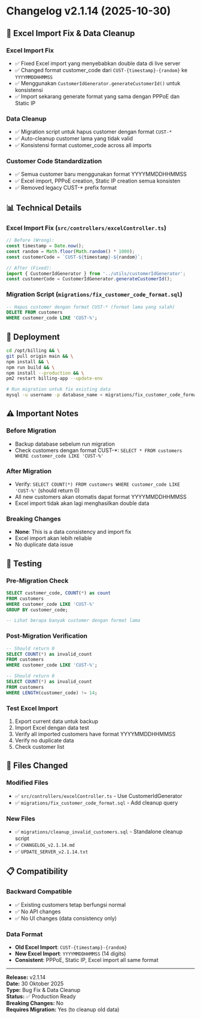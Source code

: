 # Changelog v2.1.14 (2025-10-30)

## 🔧 Excel Import Fix & Data Cleanup

### Excel Import Fix
- ✅ Fixed Excel import yang menyebabkan double data di live server
- ✅ Changed format customer_code dari `CUST-{timestamp}-{random}` ke `YYYYMMDDHHMMSS`
- ✅ Menggunakan `CustomerIdGenerator.generateCustomerId()` untuk konsistensi
- ✅ Import sekarang generate format yang sama dengan PPPoE dan Static IP

### Data Cleanup
- ✅ Migration script untuk hapus customer dengan format `CUST-*`
- ✅ Auto-cleanup customer lama yang tidak valid
- ✅ Konsistensi format customer_code across all imports

### Customer Code Standardization
- ✅ Semua customer baru menggunakan format YYYYMMDDHHMMSS
- ✅ Excel import, PPPoE creation, Static IP creation semua konsisten
- ✅ Removed legacy CUST-* prefix format

## 📊 Technical Details

### Excel Import Fix (`src/controllers/excelController.ts`)
```typescript
// Before (Wrong):
const timestamp = Date.now();
const random = Math.floor(Math.random() * 1000);
const customerCode = `CUST-${timestamp}-${random}`;

// After (Fixed):
import { CustomerIdGenerator } from '../utils/customerIdGenerator';
const customerCode = CustomerIdGenerator.generateCustomerId();
```

### Migration Script (`migrations/fix_customer_code_format.sql`)
```sql
-- Hapus customer dengan format CUST-* (format lama yang salah)
DELETE FROM customers 
WHERE customer_code LIKE 'CUST-%';
```

## 🚀 Deployment

```bash
cd /opt/billing && \
git pull origin main && \
npm install && \
npm run build && \
npm install --production && \
pm2 restart billing-app --update-env

# Run migration untuk fix existing data
mysql -u username -p database_name < migrations/fix_customer_code_format.sql
```

## ⚠️ Important Notes

### Before Migration
- Backup database sebelum run migration
- Check customers dengan format CUST-*: `SELECT * FROM customers WHERE customer_code LIKE 'CUST-%'`

### After Migration
- Verify: `SELECT COUNT(*) FROM customers WHERE customer_code LIKE 'CUST-%'` (should return 0)
- All new customers akan otomatis dapat format YYYYMMDDHHMMSS
- Excel import tidak akan lagi menghasilkan double data

### Breaking Changes
- **None**: This is a data consistency and import fix
- Excel import akan lebih reliable
- No duplicate data issue

## 🧪 Testing

### Pre-Migration Check
```sql
SELECT customer_code, COUNT(*) as count
FROM customers 
WHERE customer_code LIKE 'CUST-%'
GROUP BY customer_code;

-- Lihat berapa banyak customer dengan format lama
```

### Post-Migration Verification
```sql
-- Should return 0
SELECT COUNT(*) as invalid_count 
FROM customers 
WHERE customer_code LIKE 'CUST-%';

-- Should return 0
SELECT COUNT(*) as invalid_count 
FROM customers 
WHERE LENGTH(customer_code) != 14;
```

### Test Excel Import
1. Export current data untuk backup
2. Import Excel dengan data test
3. Verify all imported customers have format YYYYMMDDHHMMSS
4. Verify no duplicate data
5. Check customer list

## 📁 Files Changed

### Modified Files
- ✅ `src/controllers/excelController.ts` - Use CustomerIdGenerator
- ✅ `migrations/fix_customer_code_format.sql` - Add cleanup query

### New Files
- ✅ `migrations/cleanup_invalid_customers.sql` - Standalone cleanup script
- ✅ `CHANGELOG_v2.1.14.md`
- ✅ `UPDATE_SERVER_v2.1.14.txt`

## 📋 Compatibility

### Backward Compatible
- ✅ Existing customers tetap berfungsi normal
- ✅ No API changes
- ✅ No UI changes (data consistency only)

### Data Format
- **Old Excel Import**: `CUST-{timestamp}-{random}`
- **New Excel Import**: `YYYYMMDDHHMMSS` (14 digits)
- **Consistent**: PPPoE, Static IP, Excel import all same format

---

**Release:** v2.1.14  
**Date:** 30 Oktober 2025  
**Type:** Bug Fix & Data Cleanup  
**Status:** ✅ Production Ready  
**Breaking Changes:** No  
**Requires Migration:** Yes (to cleanup old data)

